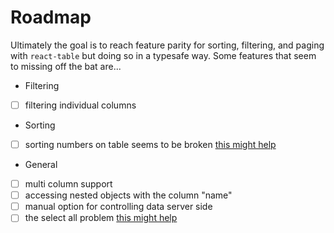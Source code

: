 # Roadmap

Ultimately the goal is to reach feature parity for sorting, filtering, and paging with `react-table` but doing so in a typesafe way. Some features that seem to missing off the bat are...

-   Filtering
-   [ ] filtering individual columns

-   Sorting
-   [ ] sorting numbers on table seems to be broken [this might help](https://www.smashingmagazine.com/2020/03/sortable-tables-react/)

-   General
-   [ ] multi column support
-   [ ] accessing nested objects with the column "name"
-   [ ] manual option for controlling data server side
-   [ ] the select all problem [this might help](https://codesandbox.io/s/n7l7o19xjm?file=/src/index.js)
